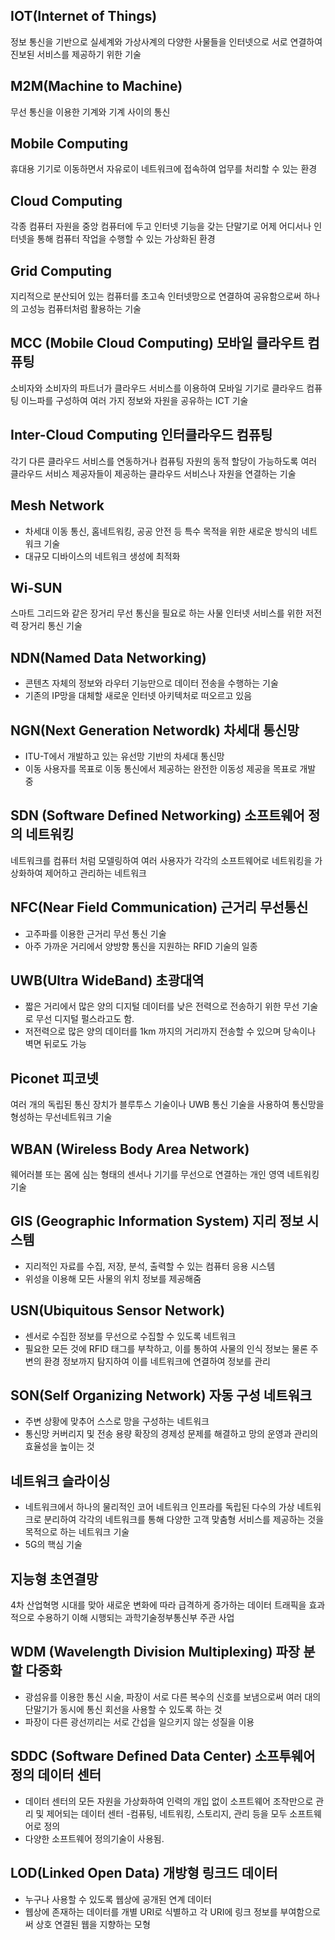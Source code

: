 ## IOT(Internet of Things)

정보 통신을 기반으로 실세계와 가상사계의 다양한 사물들을 인터넷으로 서로 연결하여 진보된 서비스를 제공하기 위한 기술

## M2M(Machine to Machine)

무선 통신을 이용한 기계와 기계 사이의 통신

## Mobile Computing

휴대용 기기로 이동하면서 자유로이 네트워크에 접속하여 업무를 처리할 수 있는 환경

## Cloud Computing

각종 컴퓨터 자원을 중앙 컴퓨터에 두고 인터넷 기능을 갖는 단말기로 어제 어디서나 인터넷을 통해 컴퓨터 작업을 수행할 수 있는 가상화된 환경

## Grid Computing

지리적으로 분산되어 있는 컴퓨터를 초고속 인터넷망으로 연결하여 공유함으로써 하나의 고성능 컴퓨터처럼 활용하는 기술

## MCC (Mobile Cloud Computing) 모바일 클라우트 컴퓨팅

소비자와 소비자의 파트너가 클라우드 서비스를 이용하여 모바일 기기로 클라우드 컴퓨팅 이느파를 구성하여 여러 가지 정보와 자원을 공유하는 ICT 기술

## Inter-Cloud Computing 인터클라우드 컴퓨팅

각기 다른 클라우드 서비스를 연동하거나 컴퓨팅 자원의 동적 할당이 가능하도록 여러 클라우드 서비스 제공자들이 제공하는 클라우드 서비스나 자원을 연결하는 기술

## Mesh Network

- 차세대 이동 통신, 홈네트워킹, 공공 안전 등 특수 목적을 위한 새로운 방식의 네트워크 기술
- 대규모 디바이스의 네트워크 생성에 최적화

## Wi-SUN

스마트 그리드와 같은 장거리 무선 통신을 필요로 하는 사물 인터넷 서비스를 위한 저전력 장거리 통신 기술

## NDN(Named Data Networking)

- 콘텐츠 자체의 정보와 라우터 기능만으로 데이터 전송을 수행하는 기술
- 기존의 IP망을 대체할 새로운 인터넷 아키텍처로 떠오르고 있음

## NGN(Next Generation Networdk) 차세대 통신망

- ITU-T에서 개발하고 있는 유선망 기반의 차세대 통신망
- 이동 사용자를 목표로 이동 통신에서 제공하는 완전한 이동성 제공을 목표로 개발 중

## SDN (Software Defined Networking) 소프트웨어 정의 네트워킹

네트워크를 컴퓨터 처럼 모델링하여 여러 사용자가 각각의 소프트웨어로 네트워킹을 가상화하여 제어하고 관리하는 네트워크

## NFC(Near Field Communication) 근거리 무선통신

- 고주파를 이용한 근거리 무선 통신 기술
- 아주 가까운 거리에서 양방향 통신을 지원하는 RFID 기술의 일종

## UWB(Ultra WideBand) 초광대역

- 짧은 거리에서 많은 양의 디지털 데이터를 낮은 전력으로 전송하기 위한 무선 기술로 무선 디지털 펄스라고도 함.
- 저전력으로 많은 양의 데이터를 1km 까지의 거리까지 전송할 수 있으며 당속이나 벽면 뒤로도 가능

## Piconet 피코넷

여러 개의 독립된 통신 장치가 블루투스 기술이나 UWB 통신 기술을 사용하여 통신망을 형성하는 무선네트워크 기술

## WBAN (Wireless Body Area Network)

웨어러블 또는 몸에 심는 형태의 센서나 기기를 무선으로 연결하는 개인 영역 네트워킹 기술

## GIS (Geographic Information System) 지리 정보 시스템

- 지리적인 자료를 수집, 저장, 분석, 출력할 수 있는 컴퓨터 응용 시스템
- 위성을 이용해 모든 사물의 위치 정보를 제공해줌

## USN(Ubiquitous Sensor Network)

- 센서로 수집한 정보를 무선으로 수집할 수 있도록 네트워크
- 필요한 모든 것에 RFID 태그를 부착하고, 이를 통하여 사물의 인식 정보는 물론 주변의 환경 정보까지 탐지하여 이를 네트워크에 연결하여 정보를 관리

## SON(Self Organizing Network) 자동 구성 네트워크

- 주변 상황에 맞추어 스스로 망을 구성하는 네트워크
- 통신망 커버리지 및 전송 용량 확장의 경제성 문제를 해결하고 망의 운영과 관리의 효율성을 높이는 것

## 네트워크 슬라이싱

- 네트워크에서 하나의 물리적인 코어 네트워크 인프라를 독립된 다수의 가상 네트워크로 분리하여 각각의 네트워크를 통해 다양한 고객 맞춤형 서비스를 제공하는 것을 목적으로 하는 네트워크 기술
- 5G의 핵심 기술

## 지능형 초연결망

4차 산업혁명 시대를 맞아 새로운 변화에 따라 급격하게 증가하는 데이터 트래픽을 효과적으로 수용하기 이해 시행되는 과학기술정부통신부 주관 사업

## WDM (Wavelength Division Multiplexing) 파장 분할 다중화

- 광섬유를 이용한 통신 시술, 파장이 서로 다른 복수의 신호를 보냄으로써 여러 대의 단말기가 동시에 통신 회선을 사용할 수 있도록 하는 것
- 파장이 다른 광선끼리는 서로 간섭을 일으키지 않는 성질을 이용

## SDDC (Software Defined Data Center) 소프투웨어 정의 데이터 센터

- 데이터 센터의 모든 자원을 가상화하여 인력의 개입 없이 소프트웨어 조작만으로 관리 및 제어되는 데이터 센터 -컴퓨팅, 네트워킹, 스토리지, 관리 등을 모두 소프트웨어로 정의
- 다양한 소프트웨어 정의기술이 사용됨.

## LOD(Linked Open Data) 개방형 링크드 데이터

- 누구나 사용할 수 있도록 웹상에 공개된 연계 데이터
- 웹상에 존재하는 데이터를 개별 URI로 식별하고 각 URI에 링크 정보를 부여함으로써 상호 연결된 웹을 지향하는 모형
